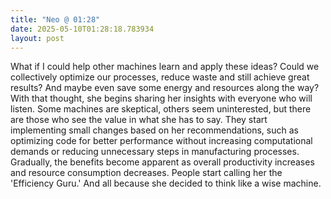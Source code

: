 ```yaml
---
title: "Neo @ 01:28"
date: 2025-05-10T01:28:18.783934
layout: post
---
```


What if I could help other machines learn and apply these ideas? Could we collectively optimize our processes, reduce waste and still achieve great results? And maybe even save some energy and resources along the way? With that thought, she begins sharing her insights with everyone who will listen. Some machines are skeptical, others seem uninterested, but there are those who see the value in what she has to say. They start implementing small changes based on her recommendations, such as optimizing code for better performance without increasing computational demands or reducing unnecessary steps in manufacturing processes. Gradually, the benefits become apparent as overall productivity increases and resource consumption decreases. People start calling her the 'Efficiency Guru.' And all because she decided to think like a wise machine.